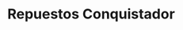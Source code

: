 ---
title: "Repuestos Conquistador"
url: /quetzaltenango/repuestos-conquistador/
shop: piezas de automóviles
---